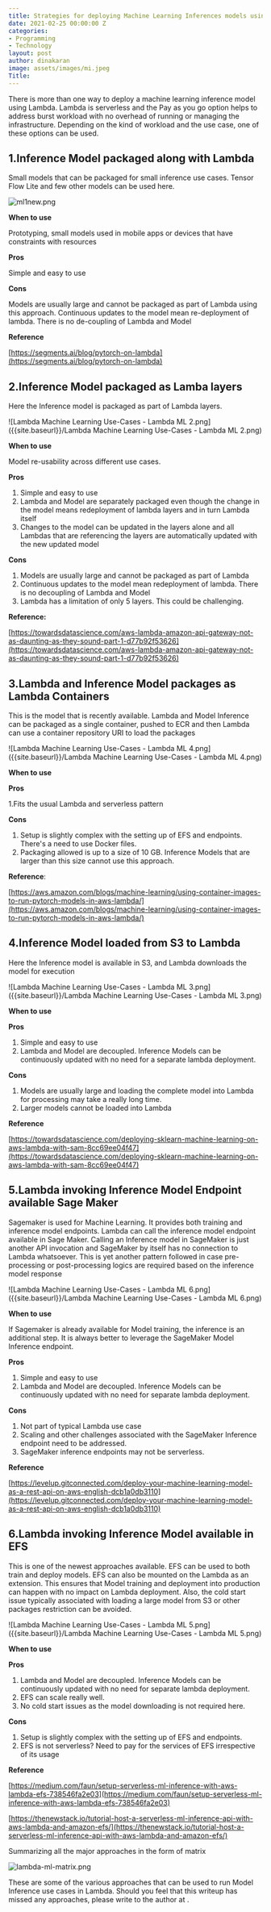 ```yaml
---
title: Strategies for deploying Machine Learning Inferences models using Lambda
date: 2021-02-25 00:00:00 Z
categories:
- Programming
- Technology
layout: post
author: dinakaran
image: assets/images/mi.jpeg
Title: 
---
```


There is more than one way to deploy a machine learning inference model using Lambda. Lambda is serverless and the Pay as you go option helps to address burst workload with no overhead of running or managing the infrastructure. Depending on the kind of workload and the use case, one of these options can be used.

## 1.Inference Model packaged along with Lambda

Small models that can be packaged for small inference use cases. Tensor Flow Lite and few other models can be used here. 


![ml1new.png]({{site.baseurl}}/ml1new.png)


**When to use**

Prototyping, small models used in mobile apps or devices that have constraints with resources  

**Pros**

Simple and easy to use

**Cons**

Models are usually large and cannot be packaged as part of Lambda using this approach.
Continuous updates to the model mean re-deployment of lambda. There is no de-coupling of Lambda and Model 

**Reference**

[https://segments.ai/blog/pytorch-on-lambda](https://segments.ai/blog/pytorch-on-lambda)


## 2.Inference Model packaged as Lamba layers

Here the Inference model is packaged as part of Lambda layers.

![Lambda Machine Learning Use-Cases -  Lambda ML 2.png]({{site.baseurl}}/Lambda Machine Learning Use-Cases -  Lambda ML 2.png)


**When to use**

Model re-usability across different use cases. 

**Pros**

1. Simple and easy to use
2. Lambda and Model are separately packaged even though the change in the model means redeployment of lambda layers and in turn Lambda itself
3. Changes to the model can be updated in the layers alone and all Lambdas that are referencing the layers are automatically updated with the new updated model


**Cons**

1. Models are usually large and cannot be packaged as part of Lambda
2. Continuous updates to the model mean redeployment of lambda. There is no decoupling of Lambda and Model 
3. Lambda has a limitation of only 5 layers. This could be challenging.
 

**Reference:**

[https://towardsdatascience.com/aws-lambda-amazon-api-gateway-not-as-daunting-as-they-sound-part-1-d77b92f53626](https://towardsdatascience.com/aws-lambda-amazon-api-gateway-not-as-daunting-as-they-sound-part-1-d77b92f53626)


## 3.Lambda and Inference Model packages as Lambda Containers


This is the model that is recently available. Lambda and Model Inference can be packaged as a single container, pushed to ECR and then Lambda can use a container repository URI to load the packages 

![Lambda Machine Learning Use-Cases - Lambda ML 4.png]({{site.baseurl}}/Lambda Machine Learning Use-Cases - Lambda ML 4.png)



**When to use**

**Pros**
     
1.Fits the usual Lambda and serverless pattern 

**Cons**

    
1. Setup is slightly complex with the setting up of EFS and endpoints. There's a need to use Docker files. 
2. Packaging allowed is up to a size of 10 GB. Inference Models that are larger than this size cannot use this approach.


**Reference**: 

[https://aws.amazon.com/blogs/machine-learning/using-container-images-to-run-pytorch-models-in-aws-lambda/](https://aws.amazon.com/blogs/machine-learning/using-container-images-to-run-pytorch-models-in-aws-lambda/)




## 4.Inference Model loaded from S3 to Lambda

Here the Inference model is available in S3, and Lambda downloads the model for execution 

![Lambda Machine Learning Use-Cases -  Lambda ML 3.png]({{site.baseurl}}/Lambda Machine Learning Use-Cases -  Lambda ML 3.png)


**When to use**

**Pros**

1. Simple and easy to use
2. Lambda and Model are decoupled. Inference Models can be continuously updated with no need for a separate lambda deployment.

**Cons**

1. Models are usually large and loading the complete model into Lambda for processing may take a really long time. 
2. Larger models cannot be loaded into Lambda


**Reference** 

[https://towardsdatascience.com/deploying-sklearn-machine-learning-on-aws-lambda-with-sam-8cc69ee04f47](https://towardsdatascience.com/deploying-sklearn-machine-learning-on-aws-lambda-with-sam-8cc69ee04f47)


## 5.Lambda invoking Inference Model Endpoint available  Sage Maker

Sagemaker is used for Machine Learning. It provides both training and inference model endpoints. Lambda can call the inference model endpoint available in Sage Maker. Calling an Inference model in SageMaker is just another API invocation and SageMaker by itself has no connection to Lambda whatsoever. This is yet another pattern followed in case pre-processing or post-processing logics are required based on the inference model response  

![Lambda Machine Learning Use-Cases - Lambda ML 6.png]({{site.baseurl}}/Lambda Machine Learning Use-Cases - Lambda ML 6.png)


**When to use** 

If Sagemaker is already available for Model training, the inference is an additional step. It is always better to leverage the SageMaker Model Inference endpoint. 


**Pros**

1. Simple and easy to use
1. Lambda and Model are decoupled. Inference Models can be continuously updated with no need for separate lambda deployment.


**Cons**

1. Not part of typical Lambda use case
1.  Scaling and other challenges associated with the SageMaker Inference endpoint need to be   addressed. 
1.  SageMaker inference endpoints may not be serverless.


**Reference** 

[https://levelup.gitconnected.com/deploy-your-machine-learning-model-as-a-rest-api-on-aws-english-dcb1a0db3110](https://levelup.gitconnected.com/deploy-your-machine-learning-model-as-a-rest-api-on-aws-english-dcb1a0db3110)
 

## 6.Lambda invoking Inference Model available in EFS

This is one of the newest approaches available. EFS can be used to both train and deploy models. EFS can also be mounted on the Lambda as an extension. This ensures that Model training and deployment into production can happen with no impact on Lambda deployment. Also, the cold start issue typically associated with loading a large model from S3 or other packages restriction can be avoided. 

![Lambda Machine Learning Use-Cases -  Lambda ML 5.png]({{site.baseurl}}/Lambda Machine Learning Use-Cases -  Lambda ML 5.png)

**When to use**

**Pros**

1. Lambda and Model are decoupled. Inference Models can be continuously updated with no need for separate lambda deployment. 
1. EFS can scale really well. 
1. No cold start issues as the model downloading is not required here.
 
      
**Cons**
    
1. Setup is slightly complex with the setting up of EFS and endpoints. 
1. EFS is not serverless? Need to pay for the services of EFS  irrespective of its usage
 

**Reference**

[https://medium.com/faun/setup-serverless-ml-inference-with-aws-lambda-efs-738546fa2e03](https://medium.com/faun/setup-serverless-ml-inference-with-aws-lambda-efs-738546fa2e03)

[https://thenewstack.io/tutorial-host-a-serverless-ml-inference-api-with-aws-lambda-and-amazon-efs/](https://thenewstack.io/tutorial-host-a-serverless-ml-inference-api-with-aws-lambda-and-amazon-efs/)

Summarizing all the major approaches in the form of matrix

![lambda-ml-matrix.png]({{site.baseurl}}/lambda-ml-matrix.png)



These are some of the various approaches that can be used to run Model Inference use cases in Lambda. Should you feel that this writeup has missed any approaches, please write to the author at 
.

